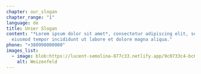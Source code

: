 ```yaml
---
chapter: our_slogan
chapter_range: "1"
language: de
title: Unser Slogan
content: "*Lorem ipsum dolor sit amet*, consectetur adipiscing elit, sed do
  eiusmod tempor incididunt ut labore et dolore magna aliqua."
phone: "+380990000000"
images_list:
  - image: blob:https://lucent-semolina-877c33.netlify.app/9c0733c4-bc63-4edd-bfd8-f5ac8cae561a
    alt: Weizenfeld
---
```

